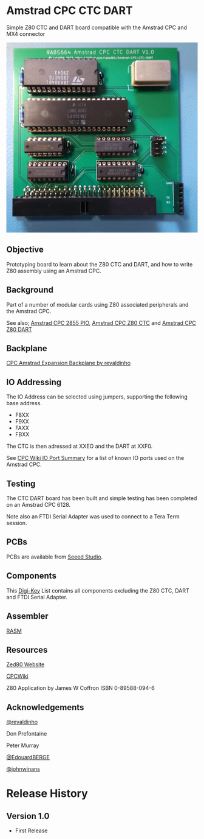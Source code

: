 # Amstrad CPC CTC DART
Simple Z80 CTC and DART board compatible with the Amstrad CPC and MX4 connector

![assembled-board](https://github.com/rabs664/Amstrad-CPC-CTC-DART/blob/main/Images/assembled-board.jpg)

## Objective
Prototyping board to learn about the Z80 CTC and DART, and how to write Z80 assembly using an Amstrad CPC.

## Background
Part of a number of modular cards using Z80 associated peripherals and the Amstrad CPC.

See also;
[Amstrad CPC 2855 PIO](https://github.com/rabs664/Amstrad-CPC-8255-PIO), [Amstrad CPC Z80 CTC](https://github.com/rabs664/Amstrad-CPC-Z80-CTC) and [Amstrad CPC Z80 DART](https://github.com/rabs664/Amstrad-CPC-Z80-DART)

## Backplane
[CPC Amstrad Expansion Backplane by revaldinho](https://github.com/revaldinho/cpc_ram_expansion/wiki/CPC-Expansion-Backplane)

## IO Addressing
The IO Address can be selected using jumpers, supporting the following base address.

* F8XX
* F9XX
* FAXX
* FBXX

The CTC is then adressed at XXEO and the DART at XXF0.

See [CPC Wiki IO Port Summary](https://www.cpcwiki.eu/index.php/I/O_Port_Summary) for a list of known IO ports used on the Amstrad CPC.

## Testing
The CTC DART board has been built and simple testing has been completed on an Amstrad CPC 6128.

Note also an FTDI Serial Adapter was used to connect to a Tera Term session.


## PCBs
PCBs are available from [Seeed Studio](https://www.seeedstudio.com/Amstrad-CPC-CTC-DART-V1-0-g-1398289).

## Components
This [Digi-Key](https://www.digikey.co.uk/en/mylists/list/81SQJULUKE) List contains all components excluding the Z80 CTC, DART and FTDI Serial Adapter.

## Assembler
[RASM](https://github.com/EdouardBERGE/rasm)

## Resources
[Zed80 Website](http://zed80.com/Z80-RETRO/index_Home.html)

[CPCWiki](https://www.cpcwiki.eu/index.php/Main_Page)

Z80 Application by James W Coffron ISBN 0-89588-094-6

## Acknowledgements
[@revaldinho](https://github.com/revaldinho)

Don Prefontaine 

Peter Murray

[@EdouardBERGE](https://github.com/EdouardBERGE)

[@johnwinans](https://github.com/johnwinans)

# Release History
## Version 1.0
* First Release
